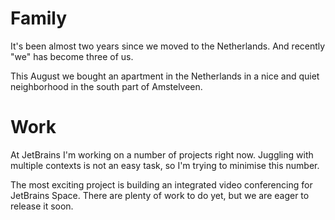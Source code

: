 # Family

It's been almost two years since we moved to the Netherlands. And recently "we" has become three of us.

This August we bought an apartment in the Netherlands in a nice and quiet neighborhood in the south part of Amstelveen.

# Work

At JetBrains I'm working on a number of projects right now. Juggling with multiple contexts is not an easy task, so I'm trying to minimise this number.

The most exciting project is building an integrated video conferencing for JetBrains Space. There are plenty of work to do yet, but we are eager to release it soon.
